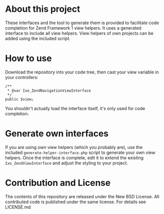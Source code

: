 # About this project

These interfaces and the tool to generate them is provided to facilitate code completion for Zend Framework 1 view
helpers. It uses a generated interface to include all view helpers. View helpers of own projects can be added using the
included script.

# How to use

Download the repository into your code tree, then cast your view variable in your controllers:

    /**
     * @var Ixo_ZendNavigationViewInterface
     */
    public $view;

You shouldn't actually load the interface itself, it's only used for code completion.

# Generate own interfaces

If you are using own view helpers (which you probably are), use the included `generate-helper-interface.php` script
to generate your own view helpers. Once the interface is complete, edit it to extend the existing
`Ixo_ZendViewInterface` and adjust the styling to your project.

# Contribution and License

The contents of this repository are released under the New BSD License. All contributed code is published under the
same license. For details see LICENSE.md